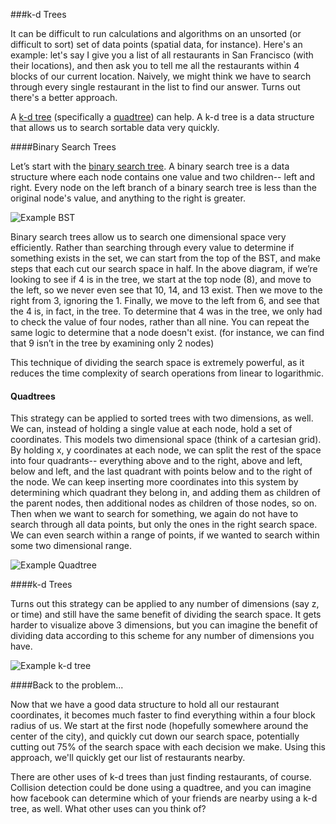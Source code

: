 ###k-d Trees

It can be difficult to run calculations and algorithms on an unsorted (or difficult to sort) set of data points (spatial data, for instance).  Here's an example:  let's say I give you a list of all restaurants in San Francisco (with their locations), and then ask you to tell me all the restaurants within 4 blocks of our current location.  Naively, we might think we have to search through every single restaurant in the list to find our answer.  Turns out there's a better approach.

A [k-d tree](https://en.wikipedia.org/wiki/K-d_tree) (specifically a [quadtree](https://en.wikipedia.org/wiki/Quadtree)) can help.  A k-d tree is a data structure that allows us to search sortable data very quickly.

####Binary Search Trees

Let’s start with the [binary search tree](https://en.wikipedia.org/wiki/Binary_search_tree).  A binary search tree is a data structure where each node contains one value and two children-- left and right.  Every node on the left branch of a binary search tree is less than the original node's value, and anything to the right is greater.

![Example BST](https://upload.wikimedia.org/wikipedia/commons/thumb/d/da/Binary_search_tree.svg/400px-Binary_search_tree.svg.png)

Binary search trees allow us to search one dimensional space very efficiently.  Rather than searching through every value to determine if something exists in the set, we can start from the top of the BST, and make steps that each cut our search space in half.  In the above diagram, if we’re looking to see if 4 is in the tree, we start at the top node (8), and move to the left, so we never even see that 10, 14, and 13 exist.  Then we move to the right from 3, ignoring the 1.  Finally, we move to the left from 6, and see that the 4 is, in fact, in the tree.  To determine that 4 was in the tree, we only had to check the value of four nodes, rather than all nine.  You can repeat the same logic to determine that a node doesn't exist. (for instance, we can find that 9 isn’t in the tree by examining only 2 nodes)

This technique of dividing the search space is extremely powerful, as it reduces the time complexity of search operations from linear to logarithmic.

#### Quadtrees

This strategy can be applied to sorted trees with two dimensions, as well.  We can, instead of holding a single value at each node, hold a set of coordinates.  This models two dimensional space (think of a cartesian grid).  By holding x, y coordinates at each node, we can split the rest of the space into four quadrants-- everything above and to the right, above and left, below and left, and the last quadrant with points below and to the right of the node.  We can keep inserting more coordinates into this system by determining which quadrant they belong in, and adding them as children of the parent nodes, then additional nodes as children of those nodes, so on.  Then when we want to search for something, we again do not have to search through all data points, but only the ones in the right search space.  We can even search within a range of points, if we wanted to search within some two dimensional range.

![Example Quadtree](http://upload.wikimedia.org/wikipedia/commons/thumb/8/8b/Point_quadtree.svg/600px-Point_quadtree.svg.png)

####k-d Trees

Turns out this strategy can be applied to any number of dimensions (say z, or time) and still have the same benefit of dividing the search space.  It gets harder to visualize above 3 dimensions, but you can imagine the benefit of dividing data according to this scheme for any number of dimensions you have.

![Example k-d tree](http://upload.wikimedia.org/wikipedia/commons/thumb/b/b6/3dtree.png/500px-3dtree.png)


####Back to the problem...

Now that we have a good data structure to hold all our restaurant coordinates, it becomes much faster to find everything within a four block radius of us.  We start at the first node (hopefully somewhere around the center of the city), and quickly cut down our search space, potentially cutting out 75% of the search space with each decision we make.  Using this approach, we'll quickly get our list of restaurants nearby.  

There are other uses of k-d trees than just finding restaurants, of course.  Collision detection could be done using a quadtree, and you can imagine how facebook can determine which of your friends are nearby using a k-d tree, as well.  What other uses can you think of?
